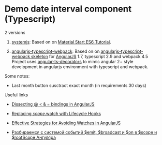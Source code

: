 # Demo date interval component (Typescript)

2 versions

1. [systemjs](https://github.com/volgaboatman/angularjs-date-interval/tree/master/systemjs): Based on on [Material Start ES6 Tutorial](https://github.com/angular/material-start/tree/es6-tutorial).

2. [angularjs-typescript-webpack](https://github.com/volgaboatman/angularjs-date-interval/tree/master/angularjs-typescript-webpack): Based on on [angularjs-typescript-webpack skeleton](https://github.com/vsternbach/angularjs-typescript-webpack) for [AngularJS](http://angularjs.org/) 1.7, typescript 2.9 and webpack 4.5 Project uses [angular-ts-decorators](https://github.com/vsternbach/angular-ts-decorators) to mimic angular 2+ style development in angularjs environment with typescript and webpack.

Some notes:

- Last month button susctract exact month (in requirements 30 days)

Useful links

- [Dissecting @ < & = bindings in AngularJS](http://blog.krawaller.se/posts/dissecting-bindings-in-angularjs/)

- [Replacing $scope.$watch with Lifecycle Hooks](https://www.codelord.net/2016/12/13/replacing-%24scope-dot-%24watch-with-lifecycle-hooks/)

- [Effective Strategies for Avoiding Watches in AngularJS](https://www.accelebrate.com/blog/effective-strategies-avoiding-watches-angularjs/)

- [Разбираемся с системой событий $emit, $broadcast и $on в $scope и \$rootScope Ангуляра](https://makeomatic.ru/blog/2014/10/07/Angular_scope_rootScope/)
